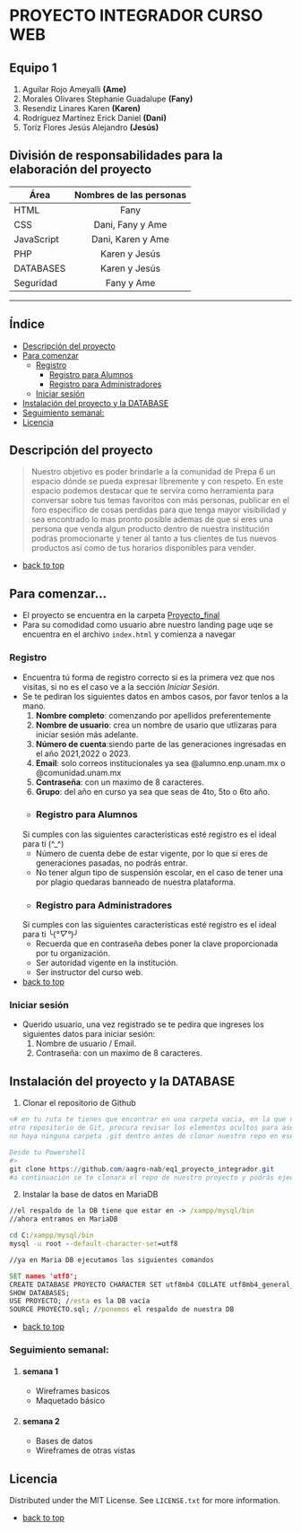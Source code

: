 # PROYECTO INTEGRADOR CURSO WEB
## Equipo 1 
1. Aguilar Rojo Ameyalli **(Ame)**
2. Morales Olivares Stephanie Guadalupe **(Fany)**
3. Resendiz Linares Karen **(Karen)**
4. Rodríguez Martínez Erick Daniel **(Dani)**
5. Toríz Flores Jesús Alejandro **(Jesús)**
## División de responsabilidades para la elaboración del proyecto
| Área  | Nombres de las personas |
| ------------- |:-------------:|
| HTML    | Fany |
| CSS      | Dani, Fany y Ame |
| JavaScript      | Dani, Karen y Ame   |
|PHP| Karen y Jesús |
|DATABASES |  Karen y Jesús |
|Seguridad | Fany y Ame |
****************
## Índice 
- [Descripción del proyecto](#descripción-del-proyecto)
- [Para comenzar](#para-comenzar)
    - [Registro](#registro)
        - [Registro para Alumnos](#registro-para-alumnos)
        - [Registro para Administradores](#registro-para-administradores)
    - [Iniciar sesión](#iniciar-sesión)
- [Instalación del proyecto y la DATABASE](#instalación-del-proyecto-y-la-database)
- [Seguimiento semanal:](#seguimiento-semanal)
- [Licencia](#licencia)

## Descripción del proyecto 
> Nuestro objetivo es poder brindarle a la comunidad de Prepa 6 un espacio dónde se pueda expresar libremente y con respeto.
> En este espacio podemos destacar que te servira como herramienta para conversar sobre tus temas favoritos con más personas, publicar en el foro especifico de cosas perdidas para que tenga mayor visibilidad y sea encontrado lo mas pronto posible ademas de que si eres una persona que venda algun producto dentro de nuestra institución podras promocionarte y tener al tanto a tus clientes de tus nuevos productos así como de tus horarios disponibles para vender.
- [back to top](#proyecto-integrador-curso-web)
## Para comenzar...
- El proyecto se encuentra en la carpeta [Proyecto_final](Proyecto_final)
- Para su comodidad como usuario abre nuestro landing page uqe se encuentra en el archivo `index.html` y comienza a navegar
### Registro
- Encuentra tú forma de registro correcto sí es la primera vez que nos visitas, si no es el caso ve a la sección _Iniciar Sesión_.
- Se te pediran los siguientes datos en ambos casos, por favor tenlos a la mano.
    1. **Nombre completo**: comenzando por apellidos preferentemente
    2. **Nombre de usuario**: crea un nombre de usario que utlizaras para iniciar sesión más adelante.
    3. **Número de cuenta**:siendo parte de las generaciones ingresadas en el año 2021,2022 o 2023.
    4. **Email**: solo correos institucionales ya sea @alumno.enp.unam.mx o @comunidad.unam.mx
    5. **Contraseña**: con un maximo de 8 caracteres.
    6. **Grupo**: del año en curso ya sea que seas de 4to, 5to o 6to año.
    - ### Registro para Alumnos
    Si cumples con las siguientes características esté registro es el ideal para ti (^_^)
  -  Número de cuenta debe de estar vigente, por lo que si eres de generaciones pasadas, no podrás entrar.
  -  No tener algun tipo de suspensión escolar, en el caso de tener una por plagio quedaras banneado de nuestra plataforma.
    - ### Registro para Administradores
    Si cumples con las siguientes características esté registro es el ideal para ti  ╰(*°▽°*)╯
  - Recuerda que en contraseña debes poner la clave proporcionada por tu organización.
  - Ser autoridad vigente en la institución.
  - Ser instructor del curso web.
- [back to top](#proyecto-integrador-curso-web)
### Iniciar sesión 
- Querido usuario, una vez registrado se te pedira que ingreses los siguientes datos para iniciar sesión:
    1. Nombre de usuario / Email.
    2. Contraseña: con un maximo de 8 caracteres.
## Instalación del proyecto y la DATABASE
1.   Clonar el repositorio de Github 
```Powershell 
<# en tu ruta te tienes que encontrar en una carpeta vacia, en la que no tengas 
otro repositorio de Git, procura revisar los elementos ocultos para asegurarte de que 
no haya ninguna carpeta .git dentro antes de clonar nuestro repo en ese carpeta

Desde tu Powershell
#>
git clone https://github.com/aagro-nab/eq1_proyecto_integrador.git
#a continuación se te clonara el repo de nuestro proyecto y podrás ejecutar su contenido
```
2.  Instalar la base de datos en MariaDB
```cmd
//el respaldo de la DB tiene que estar en -> /xampp/mysql/bin
//ahora entramos en MariaDB

cd C:/xampp/mysql/bin
mysql -u root --default-character-set=utf8

//ya en Maria DB ejecutamos los siguientes comandos

SET names 'utf8';
CREATE DATABASE PROYECTO CHARACTER SET utf8mb4 COLLATE utf8mb4_general_ci;
SHOW DATABASES;
USE PROYECTO; //esta es la DB vacía 
SOURCE PROYECTO.sql; //ponemos el respaldo de nuestra DB
```
- [back to top](#proyecto-integrador-curso-web)
### Seguimiento semanal:
1. #### semana 1 
    - Wireframes basicos
    - Maquetado básico
2.  #### semana 2
    - Bases de datos 
    - Wireframes de otras vistas
## Licencia
Distributed under the MIT License. See `LICENSE.txt` for more information.
- [back to top](#proyecto-integrador-curso-web)
